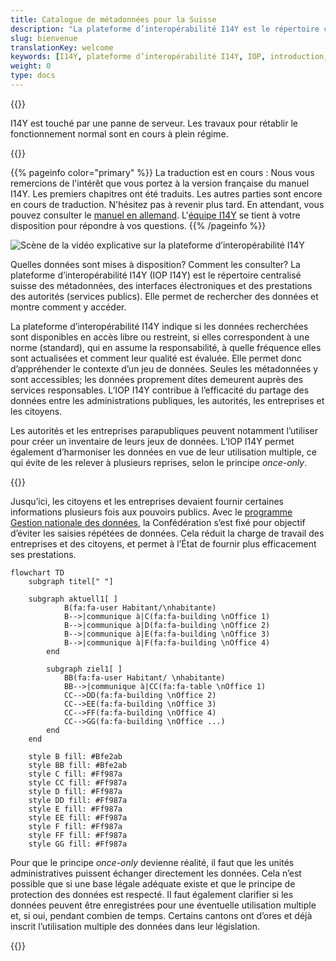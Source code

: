```yaml
---
title: Catalogue de métadonnées pour la Suisse
description: "La plateforme d’interopérabilité I14Y est le répertoire centralisé suisse des métadonnées, des interfaces électroniques (API) et des prestations des autorités (services publics). Elle propose par ailleurs des outils permettant l’utilisation multiple des données et réduit ainsi la charge de travail des entreprises, des citoyens et des autorités."
slug: bienvenue
translationKey: welcome
keywords: [I14Y, plateforme d’interopérabilité I14Y, IOP, introduction, interopérabilité, utilisation multiple, Suisse, jeu de données, interface électronique, jeux de données, interfaces électroniques, API, principe once-only, utilisation secondaire de données, harmonisation, standardisation]
weight: 0
type: docs
---
```


{{<alert title="Panne de serveur" color="warning">}}

I14Y est touché par une panne de serveur. Les travaux pour rétablir le fonctionnement normal sont en cours à plein régime.

{{</alert>}}

{{% pageinfo color="primary" %}}
La traduction est en cours : Nous vous remercions de l'intérêt que vous portez à la version française du manuel I14Y. Les premiers chapitres ont été traduits. Les autres parties sont encore en cours de traduction. N'hésitez pas à revenir plus tard. En attendant, vous pouvez consulter le [manuel en allemand](https://handbook.i14y.admin.ch). L'[équipe I14Y](mailto:i14y@bfs.admin.ch) se tient à votre disposition pour répondre à vos questions. 
{{% /pageinfo %}}

![Scène de la vidéo explicative sur la plateforme d’interopérabilité I14Y](/handbook/img/i14y-film_55.png)

Quelles données sont mises à disposition? Comment les consulter? La plateforme d’interopérabilité I14Y (IOP I14Y) est le répertoire centralisé suisse des métadonnées, des interfaces électroniques et des prestations des autorités (services publics). Elle permet de rechercher des données et montre comment y accéder.  

La plateforme d’interopérabilité I14Y indique si les données recherchées sont disponibles en accès libre ou restreint, si elles correspondent à une norme (standard), qui en assume la responsabilité, à quelle fréquence elles sont actualisées et comment leur qualité est évaluée. Elle permet donc d’appréhender le contexte d’un jeu de données. Seules les métadonnées y sont accessibles; les données proprement dites demeurent auprès des services responsables. L’IOP I14Y contribue à l’efficacité du partage des données entre les administrations publiques, les autorités, les entreprises et les citoyens. 

Les autorités et les entreprises parapubliques peuvent notamment l’utiliser pour créer un inventaire de leurs jeux de données. L’IOP I14Y permet également d’harmoniser les données en vue de leur utilisation multiple, ce qui évite de les relever à plusieurs reprises, selon le principe _once-only_. 

{{<alert title="Qu’est-ce que le <i>principe once-only</i>?" color="info">}}

Jusqu’ici, les citoyens et les entreprises devaient fournir certaines informations plusieurs fois aux pouvoirs publics. Avec le [programme Gestion nationale des données](https://www.bfs.admin.ch/bfs/fr/home/nadb/nadb.html), la Confédération s’est fixé pour objectif d’éviter les saisies répétées de données. Cela réduit la charge de travail des entreprises et des citoyens, et permet à l’État de fournir plus efficacement ses prestations. 

```mermaid
flowchart TD
    subgraph titel[" "]
        
    subgraph aktuell1[ ]
            B(fa:fa-user Habitant/\nhabitante)
            B-->|communique à|C(fa:fa-building \nOffice 1)
            B-->|communique à|D(fa:fa-building \nOffice 2)
            B-->|communique à|E(fa:fa-building \nOffice 3)
            B-->|communique à|F(fa:fa-building \nOffice 4)
        end
    
        subgraph ziel1[ ]
            BB(fa:fa-user Habitant/ \nhabitante)
            BB-->|communique à|CC(fa:fa-table \nOffice 1)
            CC-->DD(fa:fa-building \nOffice 2)
            CC-->EE(fa:fa-building \nOffice 3)
            CC-->FF(fa:fa-building \nOffice 4)
            CC-->GG(fa:fa-building \nOffice ...)
        end
    end
    
    style B fill: #Bfe2ab
    style BB fill: #Bfe2ab
    style C fill: #Ff987a
    style CC fill: #Ff987a
    style D fill: #Ff987a
    style DD fill: #Ff987a
    style E fill: #Ff987a
    style EE fill: #Ff987a
    style F fill: #Ff987a
    style FF fill: #Ff987a
    style GG fill: #Ff987a
```

Pour que le principe _once-only_ devienne réalité, il faut que les unités administratives puissent échanger directement les données. Cela n’est possible que si une base légale adéquate existe et que le principe de protection des données est respecté. Il faut également clarifier si les données peuvent être enregistrées pour une éventuelle utilisation multiple et, si oui, pendant combien de temps. Certains cantons ont d’ores et déjà inscrit l’utilisation multiple des données dans leur législation.  

{{</alert>}}
